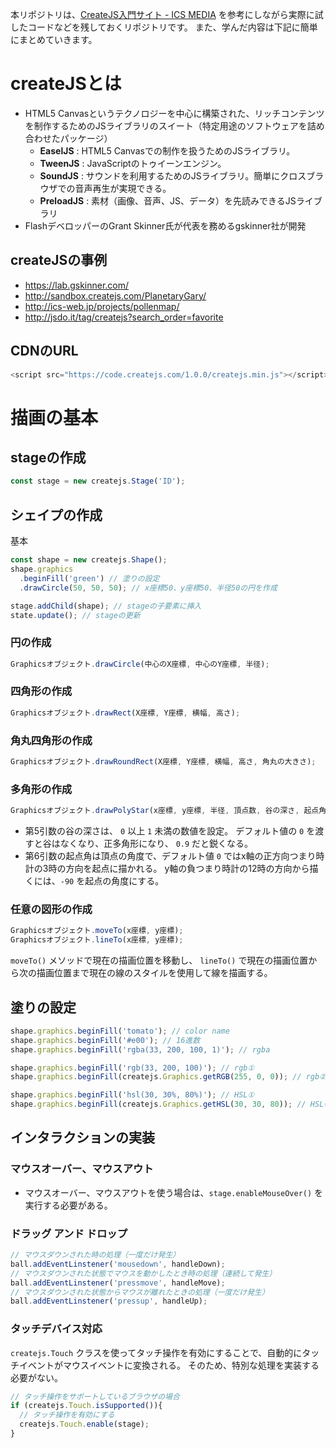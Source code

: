 本リポジトリは、[CreateJS入門サイト - ICS MEDIA](https://ics.media/tutorial-createjs/index.html) を参考にしながら実際に試したコードなどを残しておくリポジトリです。
また、学んだ内容は下記に簡単にまとめていきます。

# createJSとは
- HTML5 Canvasというテクノロジーを中心に構築された、リッチコンテンツを制作するためのJSライブラリのスイート（特定用途のソフトウェアを詰め合わせたパッケージ）
  - **EaselJS** : HTML5 Canvasでの制作を扱うためのJSライブラリ。
  - **TweenJS** : JavaScriptのトゥイーンエンジン。
  - **SoundJS** : サウンドを利用するためのJSライブラリ。簡単にクロスブラウザでの音声再生が実現できる。
  - **PreloadJS** : 素材（画像、音声、JS、データ）を先読みできるJSライブラリ
- FlashデベロッパーのGrant Skinner氏が代表を務めるgskinner社が開発

## createJSの事例
- https://lab.gskinner.com/
- http://sandbox.createjs.com/PlanetaryGary/
- http://ics-web.jp/projects/pollenmap/
- http://jsdo.it/tag/createjs?search_order=favorite

## CDNのURL
```javascript
<script src="https://code.createjs.com/1.0.0/createjs.min.js"></script>
```

# 描画の基本
## stageの作成
```javascript
const stage = new createjs.Stage('ID');
```

## シェイプの作成
基本
```javascript
const shape = new createjs.Shape();
shape.graphics
  .beginFill('green') // 塗りの設定
  .drawCircle(50, 50, 50); // x座標50、y座標50、半径50の円を作成

stage.addChild(shape); // stageの子要素に挿入
state.update(); // stageの更新
```

### 円の作成
```javascript
Graphicsオブジェクト.drawCircle(中心のX座標, 中心のY座標, 半径);
```

### 四角形の作成
```javascript
Graphicsオブジェクト.drawRect(X座標, Y座標, 横幅, 高さ);
```

### 角丸四角形の作成
```javascript
Graphicsオブジェクト.drawRoundRect(X座標, Y座標, 横幅, 高さ, 角丸の大きさ);
```

### 多角形の作成
```javascript
Graphicsオブジェクト.drawPolyStar(x座標, y座標, 半径, 頂点数, 谷の深さ, 起点角)
```
- 第5引数の谷の深さは、 `0` 以上 `1` 未満の数値を設定。
デフォルト値の `0` を渡すと谷はなくなり、正多角形になり、 `0.9` だと鋭くなる。
- 第6引数の起点角は頂点の角度で、デフォルト値 `0` ではx軸の正方向つまり時計の3時の方向を起点に描かれる。
y軸の負つまり時計の12時の方向から描くには、`-90` を起点の角度にする。

### 任意の図形の作成
```javascript
Graphicsオブジェクト.moveTo(x座標, y座標);
Graphicsオブジェクト.lineTo(x座標, y座標);
```
`moveTo()` メソッドで現在の描画位置を移動し、 `lineTo()` で現在の描画位置から次の描画位置まで現在の線のスタイルを使用して線を描画する。


## 塗りの設定
```javascript
shape.graphics.beginFill('tomato'); // color name
shape.graphics.beginFill('#e00'); // 16進数
shape.graphics.beginFill('rgba(33, 200, 100, 1)'); // rgba

shape.graphics.beginFill('rgb(33, 200, 100)'); // rgb①
shape.graphics.beginFill(createjs.Graphics.getRGB(255, 0, 0)); // rgb②

shape.graphics.beginFill('hsl(30, 30%, 80%)'); // HSL①
shape.graphics.beginFill(createjs.Graphics.getHSL(30, 30, 80)); // HSL②
```



## インタラクションの実装

### マウスオーバー、マウスアウト
- マウスオーバー、マウスアウトを使う場合は、`stage.enableMouseOver()` を実行する必要がある。

### ドラッグ アンド ドロップ
```javascript
// マウスダウンされた時の処理（一度だけ発生）
ball.addEventLinstener('mousedown', handleDown);
// マウスダウンされた状態でマウスを動かしたとき時の処理（連続して発生）
ball.addEventLinstener('pressmove', handleMove);
// マウスダウンされた状態からマウスが離れたときの処理（一度だけ発生）
ball.addEventLinstener('pressup', handleUp);
```

### タッチデバイス対応
`createjs.Touch` クラスを使ってタッチ操作を有効にすることで、自動的にタッチイベントがマウスイベントに変換される。
そのため、特別な処理を実装する必要がない。

```javascript
// タッチ操作をサポートしているブラウザの場合
if (createjs.Touch.isSupported()){
  // タッチ操作を有効にする
  createjs.Touch.enable(stage);
}
```
